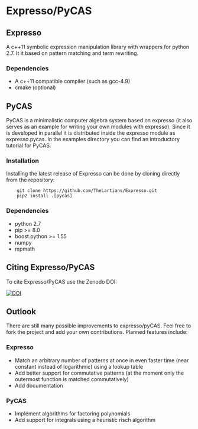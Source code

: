 # Expresso/PyCAS

## Expresso
A c++11 symbolic expression manipulation library with wrappers for python 2.7. It it based on pattern matching and term rewriting.

### Dependencies

- A c++11 compatible compiler (such as gcc-4.9)
- cmake (optional)

## PyCAS
PyCAS is a minimalistic computer algebra system based on expresso (it also serves as an example for writing your own modules with expresso). Since it is developed in parallel it is distributed inside the expresso module as expresso.pycas. In the examples directory you can find an introductory tutorial for PyCAS.

### Installation
Installing the latest release of Expresso can be done by cloning directly from the repository:

        git clone https://github.com/TheLartians/Expresso.git
        pip2 install .[pycas]

### Dependencies

- python 2.7
- pip >= 8.0
- boost.python >= 1.55
- numpy
- mpmath

## Citing Expresso/PyCAS
To cite Expresso/PyCAS use the Zenodo DOI:

[![DOI](https://zenodo.org/badge/20604/TheLartians/Expresso.svg)](https://zenodo.org/badge/latestdoi/20604/TheLartians/Expresso)

## Outlook
There are still many possible improvements to expresso/pyCAS. Feel free to fork the project and add your own contributions. Planned features include:

### Expresso
- Match an arbitrary number of patterns at once in even faster time (near constant instead of logarithmic) using a lookup table
- Add better support for commutative patterns (at the moment only the outermost function is matched commutatively)
- Add documentation

### PyCAS
- Implement algorithms for factoring polynomials
- Add support for integrals using a heuristic risch algorithm 
